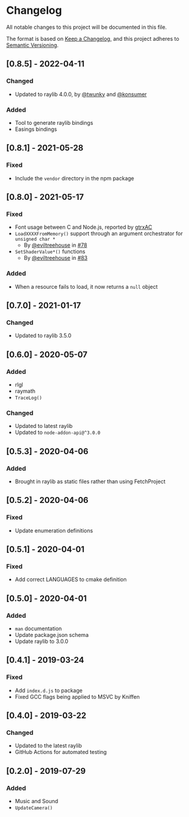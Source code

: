# Changelog
All notable changes to this project will be documented in this file.

The format is based on [Keep a Changelog](https://keepachangelog.com/en/1.0.0/),
and this project adheres to [Semantic Versioning](https://semver.org/spec/v2.0.0.html).

## [0.8.5] - 2022-04-11
### Changed
- Updated to raylib 4.0.0, by [@twunky](https://github.com/twunky) and [@konsumer](https://github.com/konsumer)

### Added
- Tool to generate raylib bindings
- Easings bindings

## [0.8.1] - 2021-05-28
### Fixed
- Include the `vendor` directory in the npm package

## [0.8.0] - 2021-05-17
### Fixed
- Font usage between C and Node.js, reported by [gtrxAC](https://github.com/gtrxAC)
- `LoadXXXXFromMemory()` support through an argument orchestrator for `unsigned char *`
  - By [@eviltreehouse](https://github.com/eviltreehouse) in [#78](https://github.com/RobLoach/node-raylib/pull/78)
- `SetShaderValue*()` functions
  - By [@eviltreehouse](https://github.com/eviltreehouse) in [#83](https://github.com/RobLoach/node-raylib/pull/83)
### Added
- When a resource fails to load, it now returns a `null` object

## [0.7.0] - 2021-01-17
### Changed
- Updated to raylib 3.5.0

## [0.6.0] - 2020-05-07
### Added
- rlgl
- raymath
- `TraceLog()`

### Changed
- Updated to latest raylib
- Updated to `node-addon-api@^3.0.0`

## [0.5.3] - 2020-04-06
### Added
- Brought in raylib as static files rather than using FetchProject

## [0.5.2] - 2020-04-06
### Fixed
- Update enumeration definitions

## [0.5.1] - 2020-04-01
### Fixed
- Add correct LANGUAGES to cmake definition

## [0.5.0] - 2020-04-01
### Added
- `man` documentation
- Update package.json schema
- Update raylib to 3.0.0

## [0.4.1] - 2019-03-24
### Fixed
- Add `index.d.js` to package
- Fixed GCC flags being applied to MSVC by Kniffen

## [0.4.0] - 2019-03-22
### Changed
- Updated to the latest raylib
- GitHub Actions for automated testing

## [0.2.0] - 2019-07-29
### Added
- Music and Sound
- `UpdateCamera()`
